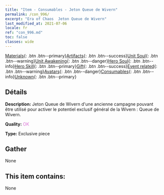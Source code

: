 ```yaml
---
title: "Item - Consumables - Jeton Queue de Wivern"
permalink: /con_996/
excerpt: "Era of Chaos  Jeton Queue de Wivern"
last_modified_at: 2021-07-06
locale: fr
ref: "con_996.md"
toc: false
classes: wide
---
```

 [Materials](/ItemsFR/){: .btn .btn--primary}[Artifacts](/ItemsFR/Artifacts/){: .btn .btn--success}[Unit Soul](/ItemsFR/UnitSoul/){: .btn .btn--warning}[Unit Awakening](/ItemsFR/UnitAwakening/){: .btn .btn--danger}[Hero Soul](/ItemsFR/HeroSoul/){: .btn .btn--info}[Hero Skill](/ItemsFR/HeroSkill/){: .btn .btn--primary}[Gift](/ItemsFR/Gift/){: .btn .btn--success}[Event related](/ItemsFR/Events/){: .btn .btn--warning}[Avatars](/ItemsFR/Avatars/){: .btn .btn--danger}[Consumables](/ItemsFR/Consumables/){: .btn .btn--info}[Unknown](/ItemsFR/Unknown/){: .btn .btn--primary}

## Détails
 **Description:** Jeton Queue de Wivern d'une ancienne campagne pouvant être utilisé pour activer le potentiel exclusif général de la Wivern : Queue de Wivern.

 **Quality:** <span style="color: #DA70D6">OK</span>

 **Type:** Exclusive piece

## Gather

  None

## This item contains:

  None

